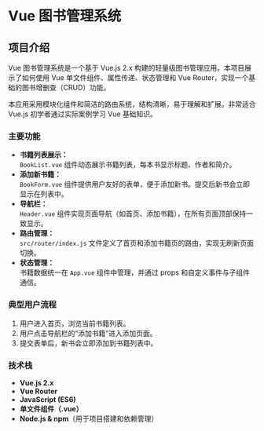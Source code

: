 <!-- by 冯荣健 -->
# Vue 图书管理系统

## 项目介绍

Vue 图书管理系统是一个基于 Vue.js 2.x 构建的轻量级图书管理应用。本项目展示了如何使用 Vue 单文件组件、属性传递、状态管理和 Vue Router，实现一个基础的图书增删查（CRUD）功能。

本应用采用模块化组件和简洁的路由系统，结构清晰，易于理解和扩展。非常适合 Vue.js 初学者通过实际案例学习 Vue 基础知识。

### 主要功能

- **书籍列表展示：**  
  `BookList.vue` 组件动态展示书籍列表，每本书显示标题、作者和简介。
- **添加新书籍：**  
  `BookForm.vue` 组件提供用户友好的表单，便于添加新书。提交后新书会立即显示在列表中。
- **导航栏：**  
  `Header.vue` 组件实现页面导航（如首页、添加书籍），在所有页面顶部保持一致显示。
- **路由管理：**  
  `src/router/index.js` 文件定义了首页和添加书籍页的路由，实现无刷新页面切换。
- **状态管理：**  
  书籍数据统一在 `App.vue` 组件中管理，并通过 props 和自定义事件与子组件通信。

### 典型用户流程

1. 用户进入首页，浏览当前书籍列表。
2. 用户点击导航栏的“添加书籍”进入添加页面。
3. 提交表单后，新书会立即添加到书籍列表中。

### 技术栈

- **Vue.js 2.x**
- **Vue Router**
- **JavaScript (ES6)**
- **单文件组件（.vue）**
- **Node.js & npm**（用于项目搭建和依赖管理）



